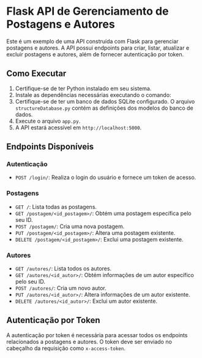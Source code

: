 # Flask API de Gerenciamento de Postagens e Autores

Este é um exemplo de uma API construída com Flask para gerenciar postagens e autores. A API possui endpoints para criar, listar, atualizar e excluir postagens e autores, além de fornecer autenticação por token.

## Como Executar

1. Certifique-se de ter Python instalado em seu sistema.
2. Instale as dependências necessárias executando o comando:
3. Certifique-se de ter um banco de dados SQLite configurado. O arquivo `structureDatabase.py` contém as definições dos modelos do banco de dados.
4. Execute o arquivo `app.py`.
5. A API estará acessível em `http://localhost:5000`.

## Endpoints Disponíveis

### Autenticação

- `POST /login/`: Realiza o login do usuário e fornece um token de acesso.

### Postagens

- `GET /`: Lista todas as postagens.
- `GET /postagem/<id_postagem>/`: Obtém uma postagem específica pelo seu ID.
- `POST /postagem/`: Cria uma nova postagem.
- `PUT /postagem/<id_postagem>/`: Altera uma postagem existente.
- `DELETE /postagem/<id_postagem>/`: Exclui uma postagem existente.

### Autores

- `GET /autores/`: Lista todos os autores.
- `GET /autores/<id_autor>/`: Obtém informações de um autor específico pelo seu ID.
- `POST /autores/`: Cria um novo autor.
- `PUT /autores/<id_autor>/`: Altera informações de um autor existente.
- `DELETE /autores/<id_autor>/`: Exclui um autor existente.

## Autenticação por Token

A autenticação por token é necessária para acessar todos os endpoints relacionados a postagens e autores. O token deve ser enviado no cabeçalho da requisição como `x-access-token`.

